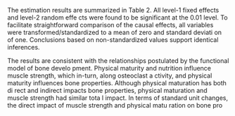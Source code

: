 The estimation results are summarized in Table 2. All level-1 fixed
effects and level-2 random effe cts were found to be significant at the
0.01 level. To facilitate straightforward comparison of the causal
effects, all variables were transformed/standardized to a mean of zero
and standard deviati on of one. Conclusions based on non-standardized
values support identical inferences.

The results are consistent with the relationships postulated by the
functional model of bone develo pment. Physical maturity and nutrition
influence muscle strength, which in-turn, along osteoclast a ctivity,
and physical maturity influences bone properties. Although physical
maturation has both di rect and indirect impacts bone properties,
physical maturation and muscle strength had similar tota l impact. In
terms of standard unit changes, the direct impact of muscle strength and
physical matu ration on bone pro
